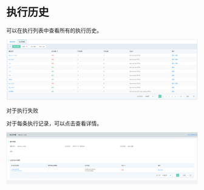 # 执行历史

可以在执行列表中查看所有的执行历史。

![](../../../../image/opswork/History.PNG)

对于执行失败



对于每条执行记录，可以点击查看详情。

![](../../../../image/opswork/History-Detail.PNG)